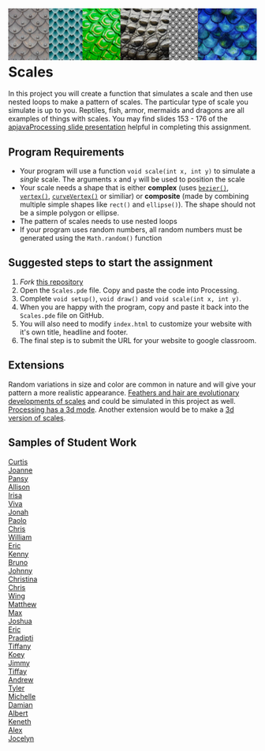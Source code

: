![](VariousScales.png)
Scales
======

In this project you will create a function that simulates a scale and then use nested loops to make a pattern of scales. The particular type of scale you simulate is up to you. Reptiles, fish, armor, mermaids and dragons are all examples of things with scales. You may find slides 153 - 176 of the [apjavaProcessing slide presentation](https://docs.google.com/presentation/d/1sqbareaFmF9fMcp0XOl3hRO6hAlrU5WIaj4V-Kd3eDI/edit?usp=sharing) helpful in completing this assignment.   

Program Requirements
--------------------
* Your program will use a function `void scale(int x, int y)` to simulate a *single* scale. The arguments `x` and `y` will be used to position the scale
* Your scale needs a shape that is either **complex** (uses [`bezier()`](https://processing.org/reference/bezier_.html), [`vertex()`](https://processing.org/reference/vertex_.html), [`curveVertex()`](https://processing.org/reference/curveVertex_.html) or similiar) or **composite** (made by combining multiple simple shapes like `rect()` and `ellipse()`). The shape should not be a simple polygon or ellipse.
* The pattern of scales needs to use nested loops
* If your program uses random numbers, all random numbers must be generated using the `Math.random()` function

Suggested steps to start the assignment
------------------------------------------
1. *Fork* [this repository](https://github.com/APCSLowell/Scales) 
2. Open the `Scales.pde` file. Copy and paste the code into Processing.
3. Complete `void setup()`, `void draw()` and `void scale(int x, int y)`.
5. When you are happy with the program, copy and paste it back into the `Scales.pde` file on GitHub.
5. You will also need to modify `index.html` to customize your website with it's own title, headline and footer. 
6. The final step is to submit the URL for your website to google classroom. 

Extensions
-----------------------
Random variations in size and color are common in nature and will give your pattern a more realistic appearance. [Feathers and hair are evolutionary developments of scales](https://www.science.org/news/2016/06/human-hair-bird-feathers-came-reptile-scales) and could be simulated in this project as well. [Processing has a 3d mode](https://processing.org/tutorials/p3d). Another extension would be to make a [3d version of scales](https://simart.github.io/Scales/).


Samples of Student Work
-----------------------
[Curtis](https://curtischen1.github.io/Scales/)   
[Joanne](https://joannechenn.github.io/Scales/)   
[Pansy](https://pakuang.github.io/Scales/)   
[Allison](https://apcsci.github.io/Scales/)   
[Irisa](https://irisac415.github.io/Scales/)   
[Viva](https://vivavoong.github.io/Scales/)   
[Jonah](https://jonahwaldman.github.io/Scales/)   
[Paolo](https://paolo415.github.io/Scales/)   
[Chris](https://chgee.github.io/Scales/)   
[William](https://williamsgithubaccount.github.io/JigsawPuzzle/)   
[Eric](https://desolaterakan.github.io/Scales/)   
[Kenny](https://kennych13.github.io/Scales/)   
[Bruno](https://bruno-415.github.io/Scales/)   
[Johnny](https://jlin202.github.io/Scales/)   
[Christina](https://christina88chan.github.io/Scales/)   
[Chris](https://tophthebro.github.io/Scales/)   
[Wing](https://wilai3.github.io/Scales/)   
[Matthew](https://malee8.github.io/Scales/)   
[Max](https://max-2023.github.io/Scales/)   
[Joshua](https://jopaza21.github.io/Scales/)   
[Eric](https://erchan3.github.io/Scales/)   
[Pradipti](https://pradiptilama.github.io/BluBox/)   
[Tiffany](https://tilouie2.github.io/Scales/)   
[Koey](https://koeychan.github.io/Scales/)   
[Jimmy](https://jimmy1433223.github.io/Scales/)   
[Tiffay](https://tiffanyt11.github.io/Scales/)   
[Andrew](https://antan2.github.io/Scales/)   
[Tyler](https://ty237.github.io/Scales/)   
[Michelle](https://mitan4.github.io/Scales/)   
[Damian](https://dabogdon.github.io/Scales/)   
[Albert](https://alshi31.github.io/Scales/)   
[Keneth](https://kenethl.github.io/Scales/)    
[Alex](https://alexhackathon.github.io/Scales/)   
[Jocelyn](https://jxcelynyu.github.io/Scales/)   
